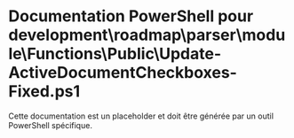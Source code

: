 # Documentation PowerShell pour development\roadmap\parser\module\Functions\Public\Update-ActiveDocumentCheckboxes-Fixed.ps1

Cette documentation est un placeholder et doit être générée par un outil PowerShell spécifique.
